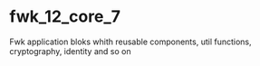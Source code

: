 # fwk_12_core_7
Fwk application bloks whith reusable components, util functions, cryptography, identity and so on 
